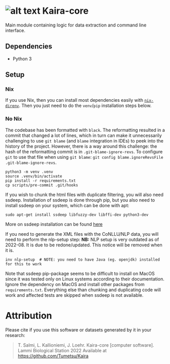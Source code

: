 # ![alt text](http://i.imgur.com/vBIAv3m.png "Kaira logo") Kaira-core

Main module containing logic for data extraction and command line interface.

## Dependencies

- Python 3

## Setup

### Nix

If you use Nix, then you can install most dependencies easily with [`nix-direnv`](https://github.com/nix-community/nix-direnv). Then you just need to do the `venv`/`pip` installation steps below.

### No Nix

The codebase has been formatted with `black`. The reformatting resulted in a commit that changed a lot of lines, which in turn can make it unnecessarily challenging to use `git blame` (and `blame` integration in IDEs) to peek into the history of the project. However, there is a way around this challenge: the hash of the reformatting commit is in `.git-blame-ignore-revs`. To configure `git` to use that file when using `git blame`: `git config blame.ignoreRevsFile .git-blame-ignore-revs`.

```
python3 -m venv .venv
source .venv/bin/activate
pip install -r requirements.txt
cp scripts/pre-commit .git/hooks
```

If you wish to chunk the html files with duplicate filtering, you will also need ssdeep. Installation of ssdeep is
done through pip, but you also need to install ssdeep on your system, which can be done with apt:

```
sudo apt-get install ssdeep libfuzzy-dev libffi-dev python3-dev
```

More on ssdeep installation can be found [here](http://python-ssdeep.readthedocs.io/en/latest/installation.html)

If you need to generate the XML files with the CoNLLU/NLP data, you will need to perform the nlp-setup step:
**NB:** NLP setup is very outdated as of 2022-08. It is due to be redone/updated. This notice will be removed when it is.

```
inv nlp-setup  # NOTE: you need to have Java (eg. openjdk) installed for this to work
```

Note that ssdeep pip-package seems to be difficult to install on MacOS since it was tested
only on Linux systems according to their documentation. Ignore the dependency on MacOS
and install other packages from `requirements.txt`. Everything else than chunking and
duplicating code will work and affected tests are skipped when ssdeep is not available.

# Attribution

Please cite if you use this software or datasets generated by it in your research:

> T. Salmi, L. Kallioniemi, J. Loehr. Kaira-core [computer software]. Lammi Biological Station 2022
> Available at https://github.com/Tumetsu/Kaira
